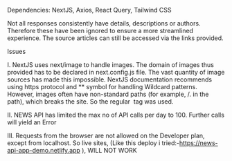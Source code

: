 
Dependencies: NextJS, Axios, React Query, Tailwind CSS
 
Not all responses consistently have details, descriptions or authors. Therefore these have been ignored to ensure a more streamlined experience. The source articles can still be accessed via the links provided.


Issues

I. NextJS uses next/image to handle images. The domain of images thus provided has to be declared in next.config.js file.  The vast quantity of image sources has made this         impossible. NextJS documentation recommends using https protocol and  ** symbol for handling Wildcard patterns. However, images often have non-standard paths (for example,     /. in the path), which breaks the site. So the regular <img> tag was used.

II. NEWS API has limited the max no of API calls per day to 100. Further calls will yield an Error

III. Requests from the browser are not allowed on the Developer plan, except from localhost. 
    So live sites, (Like this deploy i tried:-https://news-api-app-demo.netlify.app ), WILL NOT WORK
